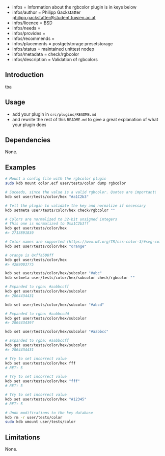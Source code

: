 - infos = Information about the rgbcolor plugin is in keys below
- infos/author = Philipp Gackstatter <philipp.gackstatter@student.tuwien.ac.at>
- infos/licence = BSD
- infos/needs =
- infos/provides =
- infos/recommends =
- infos/placements = postgetstorage presetstorage
- infos/status = maintained unittest nodep
- infos/metadata = check/rgbcolor
- infos/description = Validation of rgbcolors

## Introduction

tba

## Usage

- add your plugin in `src/plugins/README.md`
- and rewrite the rest of this `README.md` to give a great
  explanation of what your plugin does

## Dependencies

None.

## Examples

```sh
# Mount a config file with the rgbcolor plugin
sudo kdb mount color.ecf user/tests/color dump rgbcolor

# Suceeds, since the value is a valid rgbcolor. Quotes are important!
kdb set user/tests/color/hex "#a1C2b3"

# Tell the plugin to validate the key and normalize if necessary
kdb setmeta user/tests/color/hex check/rgbcolor ""

# Colors are normalized to 32-bit unsigned integers
# This one is normalized to 0xa1C2b3ff
kdb get user/tests/color/hex
#> 2713891839

# Color names are supported (https://www.w3.org/TR/css-color-3/#svg-color)
kdb set user/tests/color/hex "orange"

# orange is 0xffa500ff
kdb get user/tests/color/hex
#> 4289003775

kdb set user/tests/color/hex/subcolor "#abc"
kdb setmeta user/tests/color/hex/subcolor check/rgbcolor ""

# Expanded to rgba: #aabbccff
kdb get user/tests/color/hex/subcolor
#> 2864434431

kdb set user/tests/color/hex/subcolor "#abcd"

# Expanded to rgba: #aabbccdd
kdb get user/tests/color/hex/subcolor
#> 2864434397

kdb set user/tests/color/hex/subcolor "#aabbcc"

# Expanded to rgba: #aabbccff
kdb get user/tests/color/hex/subcolor
#> 2864434431

# Try to set incorrect value
kdb set user/tests/color/hex fff
# RET: 5

# Try to set incorrect value
kdb set user/tests/color/hex "fff"
# RET: 5

# Try to set incorrect value
kdb set user/tests/color/hex "#12345"
# RET: 5

# Undo modifications to the key database
kdb rm -r user/tests/color
sudo kdb umount user/tests/color
```

## Limitations

None.
